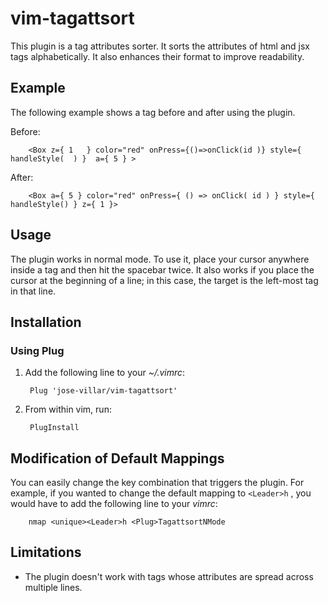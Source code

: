 # vim-tagattsort

This plugin is a tag attributes sorter. It sorts the attributes of html and jsx tags alphabetically. It also enhances their format to improve readability.

## Example

The following example shows a tag before and after using the plugin.

Before:

        <Box z={ 1   } color="red" onPress={()=>onClick(id )} style={ handleStyle(  ) }  a={ 5 } >

After:

        <Box a={ 5 } color="red" onPress={ () => onClick( id ) } style={ handleStyle() } z={ 1 }>

## Usage

The plugin works in normal mode. To use it, place your cursor anywhere inside a tag and then hit the spacebar twice. It also works if you place the cursor at the beginning of a line; in this case, the target is the left-most tag in that line.

## Installation

### Using Plug

1. Add the following line to your *~/.vimrc*:

        Plug 'jose-villar/vim-tagattsort'

2. From within vim, run:

        PlugInstall


## Modification of Default Mappings

You can easily change the key combination that triggers the plugin. For example, if you wanted to change the default mapping to `<Leader>h` , you would have to add the following line to your *vimrc*:

        nmap <unique><Leader>h <Plug>TagattsortNMode

## Limitations

- The plugin doesn't work with tags whose attributes are spread across multiple lines.
